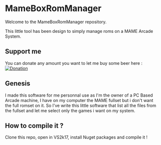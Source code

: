 # MameBoxRomManager
Welcome to the MameBoxRomManager repository.

This little tool has been design to simply manage roms on a MAME Arcade System.

## Support me
You can donate any amount you want to let me buy some beer here :
[![Donation](https://www.paypalobjects.com/webstatic/en_US/i/buttons/PP_logo_h_200x51.png)](https://www.paypal.me/mggk)

## Genesis
I made this software for me personnal use as I'm the owner of a PC Based Arcade machine,
I have on my computer the MAME fullset but i don't want the full romset on it. So
I've write this little software that list all the files from the fullset and let me select
only the games i want on my system.

## How to compile it ?
Clone this repo, open in VS2k17, install Nuget packages and compile it !

